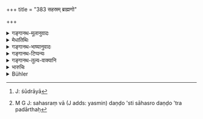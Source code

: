 +++
title = "383 सहस्रम् ब्राह्मणो"

+++

<details><summary>गङ्गानथ-मूलानुवादः</summary>

The Brāhmaṇa having intercourse with the said two, when protected, should be made to pay a fine of one thousand; the fine for the Kṣatriya and the Vaiśya approaching a Śūdra woman, should be one thousand.—(383)
</details>

<details><summary>मेधातिथिः</summary>

[^२९९]:
     J: śūdrāyā

**गुप्ते** क्षत्रियावैश्ये गच्छन् **ब्राह्मणः सहस्रं** दण्ड्यः । प्रवासनाङ्कने स्थिते एव । शूद्रायां[^३००] गमने क्षत्रियवैश्ययोः **साहस्रो** दण्डः । सहस्रम् एव साहस्रम्, स्वार्थिको ऽण् । सहस्रं वा अस्यास्ति साहस्रो दण्डो ऽन्यपदार्थः[^३०१] । मत्वर्थीयो ऽण् ॥ ८.३८३ ॥


[^३०१]:
     M G J: sahasraṃ vā (J adds: yasmin) daṇḍo 'sti sāhasro daṇḍo 'tra padārthaḥ


[^३००]:
     J: śūdrāyā
</details>

<details><summary>गङ्गानथ-भाष्यानुवादः</summary>

The Brāhmaṇa approaching the protected *Vaiśya* or *Kṣatriya* Woman should be fined one thousand; and of course ‘banishment’ and ‘branding’ remain as the fixed forms of punishment (in all cases of adultery).

For approaching a Śūdra woman, the *Kṣatriya* and the ‘*Vaiśya* should be fined one hundred.

‘*Sāhasra*’ is the same as ‘*Sahasra*,’ the affix ‘*aṇ*’ having the reflexive-force. Or ‘*Sāhasra*’ may be explained as *that which consists of a sahasra or thousand*; the ‘*aṇ*’ affix having the force of the possessive.—(383)
</details>

<details><summary>गङ्गानथ-टिप्पन्यः</summary>

This verse is quoted in *Vivādaratnākara* (p. 393);—in
*Vyavahāramayūkha* (p. 106), which remarks that this refers to the case
of a chaste woman;—in *Parāśaramādhava* (Vyavahāra, p. 317);—and in
*Vīramitrodaya* (Vyavahāra, 155b), which explains ‘*te*’ as ‘Kṣatriya
and Vaiśya’.
</details>

<details><summary>गङ्गानथ-तुल्य-वाक्यानि</summary>

**(verses 8.382-385)  
**

See Comparative notes for [Verse 8.382].
</details>

<details><summary>भारुचिः</summary>

अवचनाद् अन्यस्य शूद्रायां गुप्तायाम् अयम् एव दण्डः स्याद् ब्राह्मणस्य ॥ ८.३८२ ॥
</details>

<details><summary>Bühler</summary>

383	A Brahmana shall be compelled to pay a fine of one thousand (panas) if he has intercourse with guarded (females of) those two (castes); for (offending with) a (guarded) Sudra female a fine of one thousand (panas shall be inflicted) on a Kshatriya or a Vaisya.
</details>
